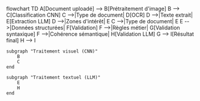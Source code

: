 flowchart TD
    A[Document uploadé] --> B[Prétraitement d'image]
    B --> C[Classification CNN]
    C -->|Type de document| D[OCR]
    D -->|Texte extrait| E[Extraction LLM]
    D -->|Zones d'intérêt| E
    C -->|Type de document| E
    E -->|Données structurées| F[Validation]
    F -->|Règles métier| G[Validation syntaxique]
    F -->|Cohérence sémantique| H[Validation LLM]
    G --> I[Résultat final]
    H --> I
    
    subgraph "Traitement visuel (CNN)"
        B
        C
    end
    
    subgraph "Traitement textuel (LLM)"
        E
        H
    end
